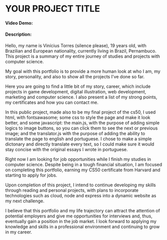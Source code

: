 # YOUR PROJECT TITLE
#### Video Demo:  <URL HERE>
#### Description:
Hello, my name is Vinícius Torres (silence please), 19 years old, with Brazilian and European nationality, currently living in Brazil, Pernambuco. This project is a summary of my entire journey of studies and projects with computer science.

My goal with this portfolio is to provide a more human look at who I am, my story, personality, and also to show all the projects I've done so far.

Here you are going to find a little bit of my story, career, which include projects in game development, digital illustration, web development, marketing and computer science. I also present a list of my strong points, my certificates and how you can contact me.

In this public project, made also to be my final project of the cs50, I used html, with fontsawasome; some css to style the page and make it look better, and some javascript: the main.js, with the purpose of adding simple logics to image buttons, so you can click them to see the next or previous image; and the translator.js with the purpose of adding the ability to translate the page to english and portuguese. I chose to make a simple dictonary and directly translate every text, so I could make sure it would stay concise with the original essays I wrote in portuguese.

Right now I am looking for job opportunities while I finish my studies in computer science. Despite being in a tough financial situation, I am focused on completing this portfolio, earning my CS50 certificate from Harvard and starting to apply for jobs.

Upon completion of this project, I intend to continue developing my skills through reading and personal projects, with plans to incorporate technologies such as cloud, node and express into a dynamic website as my next challenge.

I believe that this portfolio and my life trajectory can attract the attention of potential employers and give me opportunities for interviews and, thus, eventually gain a position in the job market. I look forward to applying my knowledge and skills in a professional environment and continuing to grow in my career.
